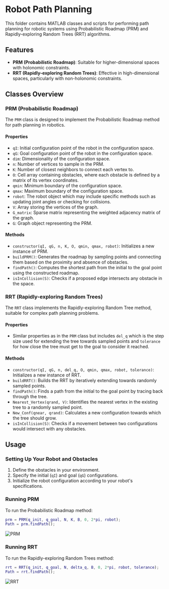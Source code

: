 # Robot Path Planning

This folder contains MATLAB classes and scripts for performing path planning for robotic systems using Probabilistic Roadmap (PRM) and Rapidly-exploring Random Trees (RRT) algorithms.

## Features

- **PRM (Probabilistic Roadmap)**: Suitable for higher-dimensional spaces with holonomic constraints.
- **RRT (Rapidly-exploring Random Trees)**: Effective in high-dimensional spaces, particularly with non-holonomic constraints.

## Classes Overview

### PRM (Probabilistic Roadmap)

The `PRM` class is designed to implement the Probabilistic Roadmap method for path planning in robotics.

#### Properties

- `qI`: Initial configuration point of the robot in the configuration space.
- `qG`: Goal configuration point of the robot in the configuration space.
- `dim`: Dimensionality of the configuration space.
- `n`: Number of vertices to sample in the PRM.
- `K`: Number of closest neighbors to connect each vertex to.
- `O`: Cell array containing obstacles, where each obstacle is defined by a matrix of its vertex coordinates.
- `qmin`: Minimum boundary of the configuration space.
- `qmax`: Maximum boundary of the configuration space.
- `robot`: The robot object which may include specific methods such as updating joint angles or checking for collisions.
- `V`: Array storing the vertices of the graph.
- `G_matrix`: Sparse matrix representing the weighted adjacency matrix of the graph.
- `G`: Graph object representing the PRM.

#### Methods

- `constructor(qI, qG, n, K, O, qmin, qmax, robot)`: Initializes a new instance of PRM.
- `buildPRM()`: Generates the roadmap by sampling points and connecting them based on the proximity and absence of obstacles.
- `findPath()`: Computes the shortest path from the initial to the goal point using the constructed roadmap.
- `isInCollision(S)`: Checks if a proposed edge intersects any obstacle in the space.

### RRT (Rapidly-exploring Random Trees)

The `RRT` class implements the Rapidly-exploring Random Tree method, suitable for complex path planning problems.

#### Properties

- Similar properties as in the `PRM` class but includes `del_q` which is the step size used for extending the tree towards sampled points and `tolerance` for how close the tree must get to the goal to consider it reached.

#### Methods

- `constructor(qI, qG, n, del_q, O, qmin, qmax, robot, tolerance)`: Initializes a new instance of RRT.
- `buildRRT()`: Builds the RRT by iteratively extending towards randomly sampled points.
- `findPath()`: Finds a path from the initial to the goal point by tracing back through the tree.
- `Nearest_Vertex(qrand, V)`: Identifies the nearest vertex in the existing tree to a randomly sampled point.
- `New_Conf(qnear, qrand)`: Calculates a new configuration towards which the tree should grow.
- `isInCollision(S)`: Checks if a movement between two configurations would intersect with any obstacles.

## Usage

### Setting Up Your Robot and Obstacles

1. Define the obstacles in your environment.
2. Specify the initial (`qI`) and goal (`qG`) configurations.
3. Initialize the robot configuration according to your robot's specifications.

### Running PRM

To run the Probabilistic Roadmap method:

```matlab
prm = PRM(q_init, q_goal, N, K, B, 0, 2*pi, robot);
Path = prm.findPath();
```

![PRM](./.data/PRM.gif)

### Running RRT

To run the Rapidly-exploring Random Trees method:

```matlab
rrt = RRT(q_init, q_goal, N, delta_q, B, 0, 2*pi, robot, tolerance);
Path = rrt.findPath();
```

![RRT](./.data/RRT.gif)
